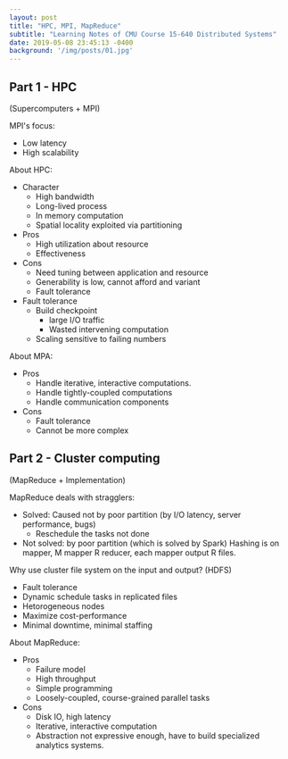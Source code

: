```yaml
---
layout: post
title: "HPC, MPI, MapReduce"
subtitle: "Learning Notes of CMU Course 15-640 Distributed Systems"
date: 2019-05-08 23:45:13 -0400
background: '/img/posts/01.jpg'
---
```

## Part 1 - HPC

(Supercomputers + MPI)

MPI's focus:

- Low latency
- High scalability

About HPC:

- Character
    - High bandwidth
    - Long-lived process
    - In memory computation
    - Spatial locality exploited via partitioning
- Pros
    - High utilization about resource
    - Effectiveness
- Cons
    - Need tuning between application and resource
    - Generability is low, cannot afford and variant
    - Fault tolerance
- Fault tolerance
    - Build checkpoint
        - large I/O traffic
        - Wasted intervening computation
    - Scaling sensitive to failing numbers


About MPA:

- Pros
    - Handle iterative, interactive computations.
    - Handle tightly-coupled computations
    - Handle communication components
- Cons
    - Fault tolerance
    - Cannot be more complex




## Part 2 - Cluster computing

(MapReduce + Implementation)

MapReduce deals with stragglers:

- Solved: Caused not by poor partition (by I/O latency, server performance, bugs)
    - Reschedule the tasks not done
- Not solved: by poor partition (which is solved by Spark)
Hashing is on mapper, M mapper R reducer, each mapper output R files.

Why use cluster file system on the input and output? (HDFS)
- Fault tolerance
- Dynamic schedule tasks in replicated files
- Hetorogeneous nodes
- Maximize cost-performance
- Minimal downtime, minimal staffing


About MapReduce:

- Pros
    - Failure model
    - High throughput
    - Simple programming
    - Loosely-coupled, course-grained parallel tasks
- Cons
    - Disk IO, high latency
    - Iterative, interactive computation
    - Abstraction not expressive enough, have to build specialized analytics systems.

